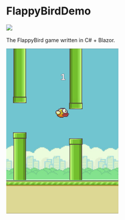 # FlappyBirdDemo
![](https://github.com/DoctorOnline/FlappyBirdDemo/workflows/Deploy%20to%20GitHub%20Pages/badge.svg)

The FlappyBird game written in C# + Blazor.

<img src="https://github.com/DoctorOnline/FlappyBirdDemo/blob/master/screenshots/Screenshot.png" />
